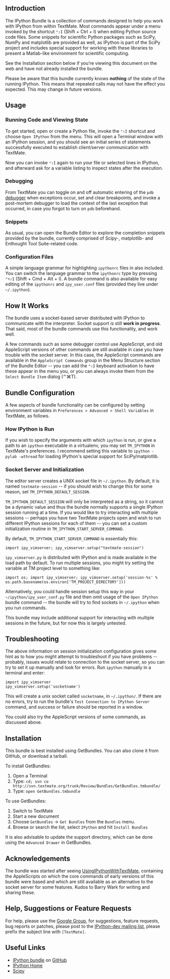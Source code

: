 Introduction
------------

The IPython Bundle is a collection of commands designed to help you work with IPython from within TextMate. Most commands appear under a menu invoked by the shortcut `⌃⇧I` (Shift + Ctrl + I) when editing Python source code files. Some snippets for scientific Python packages such as SciPy, NumPy and matplotlib are provided as well, as IPython is part of the SciPy project and includes special support for working with these libraries to present a Matlab-like environment for scientific computing.

See the Installation section below if you're viewing this document on the web and have not already installed the bundle.

Please be aware that this bundle currently knows **nothing** of the state of the running IPython. This means that repeated calls may not have the effect you expected. This may change in future versions.


Usage
-----

### Running Code and Viewing State ###

To get started, open or create a Python file, invoke the `⌃⇧I` shortcut and choose `Open IPython` from the menu. This will open a Terminal window with an IPython session, and you should see an initial series of statements successfully executed to establish client/server communication with TextMate.

Now you can invoke `⌃⇧I` again to run your file or selected lines in IPython, and afterward ask for a variable listing to inspect states after the execution.

### Debugging ###

From TextMate you can toggle on and off automatic entering of the `pdb` [debugger][] when exceptions occur, set and clear breakpoints, and invoke a post-mortem debugger to load the context of the last exception that occurred, in case you forgot to turn on `pdb` beforehand.

[debugger]: http://docs.python.org/library/pdb.html#debugger-commands

### Snippets ###

As usual, you can open the Bundle Editor to explore the completion snippets provided by the bundle, currently comprised of Scipy-, matplotlib- and Enthought Tool Suite-related code.

### Configuration Files ###

A simple language grammar for highlighting `ipythonrc` files in also included. You can switch the language grammar to the `ipythonrc` type by pressing `⌃⌥⇧I` (Shift + Cmd + Alt + I). A bundle command is also available for easy editing of the `ipythonrc` and `ipy_user.conf` files (provided they live under `~/.ipython`).


How It Works
------------

The bundle uses a socket-based server distributed with IPython to communicate with the interpreter. Socket support is still **work in progress**. That said, most of the bundle commands use this functionality, and work well.

A few commands such as some debugger control use AppleScript, and old AppleScript versions of other commands are still available in case you have trouble with the socket server. In this case, the AppleScript commands are available in the `AppleScript Commands` group in the Menu Structure section of the Bundle Editor -- you can add the `⌃⇧I` keyboard activation to have these appear in the menu you, or you can always invoke them from the `Select Bundle Item` dialog (⌃⌘T).


Bundle Configuration
--------------------

A few aspects of bundle functionality can be configured by setting environment variables in `Preferences > Advanced > Shell Variables` in TextMate, as follows.

### How IPython is Run ###

If you wish to specify the arguments with which `ipython` is run, or give a path to an `ipython` executable in a virtualenv, you may set `TM_IPYTHON` in TextMate's preferences. I recommend setting this variable to `ipython -pylab -wthread` for loading IPython's special support for SciPy/matplotlib.


### Socket Server and Initialization ###

The editor server creates a UNIX socket file in `~/.ipython`. By default, it is named `textmate-session` -- if you should wish to change this for some reason, set `TM_IPYTHON_DEFAULT_SESSION`.

`TM_IPYTHON_DEFAULT_SESSION` will only be interpreted as a string, so it cannot be a dynamic value and thus the bundle normally supports a single IPython session running at a time. If you would like to try interacting with multiple sessions -- perhaps you have two TextMate projects open and wish to run different IPython sessions for each of them -- you can set a custom initialization routine in `TM_IPYTHON_START_SERVER_COMMAND`.

By default, `TM_IPYTHON_START_SERVER_COMMAND` is essentially this:

    import ipy_vimserver; ipy_vimserver.setup("textmate-session")

`ipy_vimserver.py` is distributed with IPython and is made available in the load path by default. To run multiple sessions, you might try setting the variable at TM project level to something like:

    import os; import ipy_vimserver; ipy_vimserver.setup('session-%s' % os.path.basename(os.environ['TM_PROJECT_DIRECTORY']))

Alternatively, you could handle session setup this way in your `~/ipython/ipy_user_conf.py` file and then omit usage of the `Open IPython` bundle command -- the bundle will try to find sockets in `~/.ipython` when you run commands.

This bundle may include additional support for interacting with multiple sessions in the future, but for now this is largely untested.

<!-- TODO: include the Twisted-based server in the bundle and document here -->

Troubleshooting
---------------

The above information on session initialization configuration gives some hint as to how you might attempt to troubleshoot if you have problems -- probably, issues would relate to connection to the socket server, so you can try to set it up manually and look for errors. Run `ipython` manually in a terminal and enter:

    import ipy_vimserver
    ipy_vimserver.setup('socketname')

This will create a unix socket called `socketname`, in `~/.ipython/`. If there are no errors, try to run the bundle's `Test Connection to IPython Server` command, and success or failure should be reported in a window.

You could also try the AppleScript versions of some commands, as discussed above.


Installation
------------

This bundle is best installed using GetBundles. You can also clone it from GitHub, or download a tarball.

To install GetBundles:

1. Open a Terminal
2. Type: `cd; svn co http://svn.textmate.org/trunk/Review/Bundles/GetBundles.tmbundle/`
3. Type: `open GetBundles.tmbundle`

To use GetBundles:

1. Switch to TextMate
2. Start a new document
3. Choose `GetBundles` → `Get Bundles` from the `Bundles` menu.
4. Browse or search the list, select `IPython` and hit `Install Bundles`

It is also advisable to update the support directory, which can be done using the `Advanced Drawer` in GetBundles.


Acknowledgements
----------------

The bundle was started after seeing [UsingIPythonWithTextMate][], containing the AppleScripts on which the core commands of early versions of this bundle were based and which are still available as an alternative to the socket server for some features. Kudos to Barry Wark for writing and sharing these.

[UsingIPythonWithTextMate]: http://ipython.scipy.org/moin/Cookbook/UsingIPythonWithTextMate "Cookbook/UsingIPythonWithTextMate - IPython"


Help, Suggestions or Feature Requests
-------------------------------------

For help, please use the [Google Group][], for suggestions, feature requests, bug reports or patches, please post to the [IPython-dev mailing list][], please prefix the subject line with `[TextMate]`.

[Google Group]: http://groups.google.com/group/ipython-tmbundle/
[IPython-dev mailing list]: http://projects.scipy.org/mailman/listinfo/ipython-dev "IPython-dev Info Page"


Useful Links
------------

  * [IPython bundle](http://github.com/mattfoster/ipython-tmbundle) on [GitHub](http://github.com/ "Secure Git hosting and collaborative development &mdash; GitHub")
  * [IPython Home](http://ipython.scipy.org "IPython")
  * [Scipy](http://www.scipy.org/ "SciPy")

<!--
The bundle uses a socket-based server distributed with IPython to communicate with the interpreter. You will need a fairly recent version of IPython installed for the requisite editor server support to be included. You may also need to install Twisted in your Python environment -- in OS X Snow Leopard it is installed by default for the system Python.
-->

[Twisted]: http://twistedmatrix.com/trac/ "Twisted"

